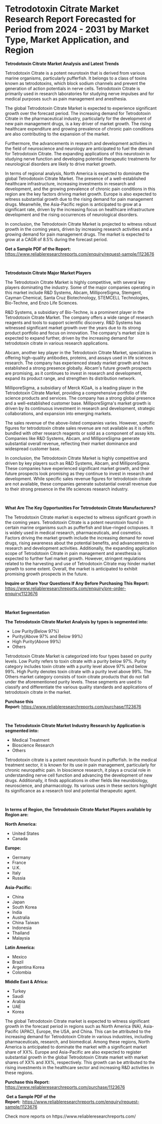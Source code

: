 <p><h1>Tetrodotoxin Citrate Market Research Report Forecasted for Period from 2024 -  2031 by Market Type, Market Application, and Region</h1></p><p><strong>Tetrodotoxin Citrate Market Analysis and Latest Trends</strong></p>
<p><p>Tetrodotoxin Citrate is a potent neurotoxin that is derived from various marine organisms, particularly pufferfish. It belongs to a class of toxins known as tetrodotoxins, which block sodium channels and prevent the generation of action potentials in nerve cells. Tetrodotoxin Citrate is primarily used in research laboratories for studying nerve impulses and for medical purposes such as pain management and anesthesia.</p><p>The global Tetrodotoxin Citrate Market is expected to experience significant growth over the forecast period. The increasing demand for Tetrodotoxin Citrate in the pharmaceutical industry, particularly for the development of new pain management drugs, is a key driver of market growth. The rising healthcare expenditure and growing prevalence of chronic pain conditions are also contributing to the expansion of the market.</p><p>Furthermore, the advancements in research and development activities in the field of neuroscience and neurology are anticipated to fuel the demand for Tetrodotoxin Citrate. The expanding applications of this neurotoxin in studying nerve function and developing potential therapeutic treatments for neurological disorders are likely to drive market growth.</p><p>In terms of regional analysis, North America is expected to dominate the global Tetrodotoxin Citrate Market. The presence of a well-established healthcare infrastructure, increasing investments in research and development, and the growing prevalence of chronic pain conditions in this region are the key factors driving market growth. Europe is also expected to witness substantial growth due to the rising demand for pain management drugs. Meanwhile, the Asia-Pacific region is anticipated to grow at a significant rate, driven by the increasing focus on healthcare infrastructure development and the rising occurrences of neurological disorders.</p><p>In conclusion, the Tetrodotoxin Citrate Market is projected to witness robust growth in the coming years, driven by increasing research activities and a growing demand for pain management drugs. The market is expected to grow at a CAGR of 8.5% during the forecast period.</p></p>
<p><strong>Get a Sample PDF of the Report:&nbsp;</strong> <a href="https://www.reliableresearchreports.com/enquiry/request-sample/1123676">https://www.reliableresearchreports.com/enquiry/request-sample/1123676</a></p>
<p>&nbsp;</p>
<p><strong>Tetrodotoxin Citrate Major Market Players</strong></p>
<p><p>The Tetrodotoxin Citrate Market is highly competitive, with several key players dominating the industry. Some of the major companies operating in this market include R&D Systems, Abcam, MilliporeSigma, Stemgent, Cayman Chemical, Santa Cruz Biotechnology, STEMCELL Technologies, Bio-Techne, and Enzo Life Sciences.</p><p>R&D Systems, a subsidiary of Bio-Techne, is a prominent player in the Tetrodotoxin Citrate Market. The company offers a wide range of research reagents and tools to support scientific discovery. R&D Systems has witnessed significant market growth over the years due to its strong product portfolio and focus on innovation. The company's market size is expected to expand further, driven by the increasing demand for tetrodotoxin citrate in various research applications.</p><p>Abcam, another key player in the Tetrodotoxin Citrate Market, specializes in offering high-quality antibodies, proteins, and assays used in life sciences research. The company has experienced steady market growth and has established a strong presence globally. Abcam's future growth prospects are promising, as it continues to invest in research and development, expand its product range, and strengthen its distribution network.</p><p>MilliporeSigma, a subsidiary of Merck KGaA, is a leading player in the Tetrodotoxin Citrate Market, providing a comprehensive portfolio of life science products and services. The company has a strong global presence and a well-established customer base. MilliporeSigma's market growth is driven by its continuous investment in research and development, strategic collaborations, and expansion into emerging markets.</p><p>The sales revenue of the above-listed companies varies. However, specific figures for tetrodotoxin citrate sales revenue are not available as it is often bundled with other research reagents or sold as a component of assay kits. Companies like R&D Systems, Abcam, and MilliporeSigma generate substantial overall revenue, reflecting their market dominance and widespread customer base.</p><p>In conclusion, the Tetrodotoxin Citrate Market is highly competitive and driven by key players such as R&D Systems, Abcam, and MilliporeSigma. These companies have experienced significant market growth, and their future prospects look promising as they continue to invest in research and development. While specific sales revenue figures for tetrodotoxin citrate are not available, these companies generate substantial overall revenue due to their strong presence in the life sciences research industry.</p></p>
<p>&nbsp;</p>
<p><strong>What Are The Key Opportunities For Tetrodotoxin Citrate Manufacturers?</strong></p>
<p><p>The Tetrodotoxin Citrate market is expected to witness significant growth in the coming years. Tetrodotoxin Citrate is a potent neurotoxin found in certain marine organisms such as pufferfish and blue-ringed octopuses. It is widely used in medical research, pharmaceuticals, and cosmetics. Factors driving the market growth include the increasing demand for novel drugs, rising awareness about the potential benefits, and advancements in research and development activities. Additionally, the expanding application scope of Tetrodotoxin Citrate in pain management and anesthesia is expected to further fuel market growth. However, stringent regulations related to the harvesting and use of Tetrodotoxin Citrate may hinder market growth to some extent. Overall, the market is anticipated to exhibit promising growth prospects in the future.</p></p>
<p><strong>Inquire or Share Your Questions If Any Before Purchasing This Report:</strong> <a href="https://www.reliableresearchreports.com/enquiry/pre-order-enquiry/1123676">https://www.reliableresearchreports.com/enquiry/pre-order-enquiry/1123676</a></p>
<p>&nbsp;</p>
<p><strong>Market Segmentation</strong></p>
<p><strong>The Tetrodotoxin Citrate Market Analysis by types is segmented into:</strong></p>
<p><ul><li>Low Purity(Below 97%)</li><li>Purity(Above 97% and Below 99%)</li><li>High Purity(Above 99%)</li><li>Others</li></ul></p>
<p><p>Tetrodotoxin Citrate Market is categorized into four types based on purity levels. Low Purity refers to toxin citrate with a purity below 97%. Purity category includes toxin citrate with a purity level above 97% and below 99%. High Purity denotes toxin citrate with a purity level above 99%. The Others market category consists of toxin citrate products that do not fall under the aforementioned purity levels. These segments are used to classify and differentiate the various quality standards and applications of tetrodotoxin citrate in the market.</p></p>
<p><strong>Purchase this Report:&nbsp;</strong><a href="https://www.reliableresearchreports.com/purchase/1123676">https://www.reliableresearchreports.com/purchase/1123676</a></p>
<p>&nbsp;</p>
<p><strong>The Tetrodotoxin Citrate Market Industry Research by Application is segmented into:</strong></p>
<p><ul><li>Medical Treatment</li><li>Bioscience Research</li><li>Others</li></ul></p>
<p><p>Tetrodotoxin citrate is a potent neurotoxin found in pufferfish. In the medical treatment sector, it is known for its use in pain management, particularly for chronic neuropathic pain. In bioscience research, it plays a crucial role in understanding nerve cell function and advancing the development of new drugs. Additionally, it finds applications in other fields like neurobiology, neuroscience, and pharmacology. Its various uses in these sectors highlight its significance as a research tool and potential therapeutic agent.</p></p>
<p>&nbsp;</p>
<p><strong>In terms of Region, the Tetrodotoxin Citrate Market Players available by Region are:</strong></p>
<p>
    <p> <strong> North America: </strong>
        <ul>
            <li>United States</li>
            <li>Canada</li>
        </ul>
        </p> 
    <p> <strong> Europe: </strong>
        <ul>
            <li>Germany</li>
            <li>France</li>
            <li>U.K.</li>
            <li>Italy</li>
            <li>Russia</li>
        </ul>
        </p> 
    <p> <strong> Asia-Pacific: </strong>
        <ul>
            <li>China</li>
            <li>Japan</li>
            <li>South Korea</li>
            <li>India</li>
            <li>Australia</li>
            <li>China Taiwan</li>
            <li>Indonesia</li>
            <li>Thailand</li>
            <li>Malaysia</li>
        </ul>
        </p> 
    <p> <strong> Latin America: </strong>
        <ul>
            <li>Mexico</li>
            <li>Brazil</li>
            <li>Argentina Korea</li>
            <li>Colombia</li>
        </ul>
        </p> 
    <p> <strong> Middle East & Africa: </strong>
        <ul>
            <li>Turkey</li>
            <li>Saudi</li>
            <li>Arabia</li>
            <li>UAE</li>
            <li>Korea</li>
        </ul>
    </p>
    </p>
<p><p>The global Tetrodotoxin Citrate market is expected to witness significant growth in the forecast period in regions such as North America (NA), Asia-Pacific (APAC), Europe, the USA, and China. This can be attributed to the increasing demand for Tetrodotoxin Citrate in various industries, including pharmaceuticals, research, and biomedical. Among these regions, North America is anticipated to dominate the market with a significant market share of XX%. Europe and Asia-Pacific are also expected to register substantial growth in the global Tetrodotoxin Citrate market with market shares of XX% and XX%, respectively. This growth can be attributed to the rising investments in the healthcare sector and increasing R&D activities in these regions.</p></p>
<p><strong>Purchase this Report: </strong><a href="https://www.reliableresearchreports.com/purchase/1123676">https://www.reliableresearchreports.com/purchase/1123676</a></p>
<p>&nbsp;<strong>Get a Sample PDF of the Report:&nbsp;&nbsp;</strong><a href="https://www.reliableresearchreports.com/enquiry/request-sample/1123676">https://www.reliableresearchreports.com/enquiry/request-sample/1123676</a></p>
<p><strong></strong></p>
<p>Check more reports on https://www.reliableresearchreports.com/</p>